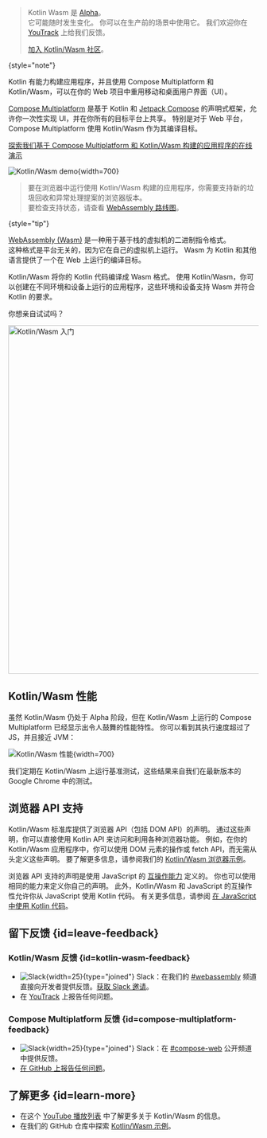 [//]: # (title: Kotlin Wasm)

> Kotlin Wasm 是 [Alpha](components-stability.md)。  
> 它可能随时发生变化。
> 你可以在生产前的场景中使用它。
> 我们欢迎你在 [YouTrack](https://kotl.in/issue) 上给我们反馈。
>
> [加入 Kotlin/Wasm 社区](https://slack-chats.kotlinlang.org/c/webassembly)。
>
{style="note"}

Kotlin 有能力构建应用程序，并且使用 Compose Multiplatform 和 Kotlin/Wasm，可以在你的 Web 项目中重用移动和桌面用户界面（UI）。

[Compose Multiplatform](https://www.jetbrains.com/lp/compose-multiplatform/) 是基于 Kotlin 和
[Jetpack Compose](https://developer.android.com/jetpack/compose) 的声明式框架，允许你一次性实现 UI，并在你所有的目标平台上共享。
特别是对于 Web 平台，Compose Multiplatform 使用 Kotlin/Wasm 作为其编译目标。

[探索我们基于 Compose Multiplatform 和 Kotlin/Wasm 构建的应用程序的在线演示](https://zal.im/wasm/jetsnack/)

![Kotlin/Wasm demo](wasm-demo.png){width=700}

> 要在浏览器中运行使用 Kotlin/Wasm 构建的应用程序，你需要支持新的垃圾回收和异常处理提案的浏览器版本。  
> 要检查支持状态，请查看 [WebAssembly 路线图](https://webassembly.org/roadmap/)。
>
{style="tip"}

[WebAssembly (Wasm)](https://webassembly.org/) 是一种用于基于栈的虚拟机的二进制指令格式。  
这种格式是平台无关的，因为它在自己的虚拟机上运行。
Wasm 为 Kotlin 和其他语言提供了一个在 Web 上运行的编译目标。

Kotlin/Wasm 将你的 Kotlin 代码编译成 Wasm 格式。
使用 Kotlin/Wasm，你可以创建在不同环境和设备上运行的应用程序，这些环境和设备支持 Wasm 并符合 Kotlin 的要求。

你想亲自试试吗？

<a href="wasm-get-started.md"><img src="wasm-get-started-button.svg" width="700" style="block" alt="Kotlin/Wasm 入门"/></a>

## Kotlin/Wasm 性能

虽然 Kotlin/Wasm 仍处于 Alpha 阶段，但在 Kotlin/Wasm 上运行的 Compose Multiplatform 已经显示出令人鼓舞的性能特性。
你可以看到其执行速度超过了 JS，并且接近 JVM：

![Kotlin/Wasm 性能](wasm-performance-compose.png){width=700}

我们定期在 Kotlin/Wasm 上运行基准测试，这些结果来自我们在最新版本的 Google Chrome 中的测试。

## 浏览器 API 支持

Kotlin/Wasm 标准库提供了浏览器 API（包括 DOM API）的声明。
通过这些声明，你可以直接使用 Kotlin API 来访问和利用各种浏览器功能。
例如，在你的 Kotlin/Wasm 应用程序中，你可以使用 DOM 元素的操作或 fetch API，而无需从头定义这些声明。
要了解更多信息，请参阅我们的 [Kotlin/Wasm 浏览器示例](https://github.com/Kotlin/kotlin-wasm-examples/tree/main/browser-example)。

浏览器 API 支持的声明是使用 JavaScript 的 [互操作能力](wasm-js-interop.md) 定义的。
你也可以使用相同的能力来定义你自己的声明。
此外，Kotlin/Wasm 和 JavaScript 的互操作性允许你从 JavaScript 使用 Kotlin 代码。
有关更多信息，请参阅 [在 JavaScript 中使用 Kotlin 代码](wasm-js-interop.md#use-kotlin-code-in-javascript)。

## 留下反馈 {id=leave-feedback}

### Kotlin/Wasm 反馈 {id=kotlin-wasm-feedback}

* ![Slack](slack.svg){width=25}{type="joined"} Slack：在我们的 [#webassembly](https://kotlinlang.slack.com/archives/CDFP59223) 频道直接向开发者提供反馈。[获取 Slack 邀请](https://surveys.jetbrains.com/s3/kotlin-slack-sign-up)。
* 在 [YouTrack](https://youtrack.jetbrains.com/issue/KT-56492) 上报告任何问题。

### Compose Multiplatform 反馈 {id=compose-multiplatform-feedback}

* ![Slack](slack.svg){width=25}{type="joined"} Slack：在 [#compose-web](https://slack-chats.kotlinlang.org/c/compose-web) 公开频道中提供反馈。
* [在 GitHub 上报告任何问题](https://github.com/JetBrains/compose-multiplatform/issues)。

## 了解更多 {id=learn-more}

* 在这个 [YouTube 播放列表](https://kotl.in/wasm-pl) 中了解更多关于 Kotlin/Wasm 的信息。
* 在我们的 GitHub 仓库中探索 [Kotlin/Wasm 示例](https://github.com/Kotlin/kotlin-wasm-examples)。